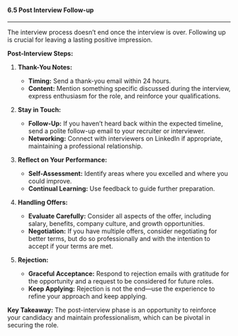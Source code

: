 #### 6.5 Post Interview Follow-up

---

The interview process doesn’t end once the interview is over. Following up is crucial for leaving a lasting positive impression.

**Post-Interview Steps:**

1. **Thank-You Notes:**
   - **Timing:** Send a thank-you email within 24 hours.
   - **Content:** Mention something specific discussed during the interview, express enthusiasm for the role, and reinforce your qualifications.

2. **Stay in Touch:**
   - **Follow-Up:** If you haven’t heard back within the expected timeline, send a polite follow-up email to your recruiter or interviewer.
   - **Networking:** Connect with interviewers on LinkedIn if appropriate, maintaining a professional relationship.

3. **Reflect on Your Performance:**
   - **Self-Assessment:** Identify areas where you excelled and where you could improve.
   - **Continual Learning:** Use feedback to guide further preparation.

4. **Handling Offers:**
   - **Evaluate Carefully:** Consider all aspects of the offer, including salary, benefits, company culture, and growth opportunities.
   - **Negotiation:** If you have multiple offers, consider negotiating for better terms, but do so professionally and with the intention to accept if your terms are met.

5. **Rejection:**
   - **Graceful Acceptance:** Respond to rejection emails with gratitude for the opportunity and a request to be considered for future roles.
   - **Keep Applying:** Rejection is not the end—use the experience to refine your approach and keep applying.

**Key Takeaway:**
The post-interview phase is an opportunity to reinforce your candidacy and maintain professionalism, which can be pivotal in securing the role.
